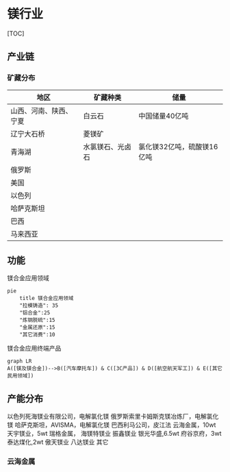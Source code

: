 # 镁行业

[TOC]

## 产业链

### 矿藏分布

|地区|矿藏种类|储量|
|--|--|--|
|山西、河南、陕西、宁夏|白云石|中国储量40亿吨
|辽宁大石桥|菱镁矿|
|青海湖|水氯镁石、光卤石|氯化镁32亿吨，硫酸镁16亿吨
|俄罗斯|
|美国|
|以色列|
|哈萨克斯坦|
|巴西|
|马来西亚|

## 功能

镁合金应用领域

```mermaid
pie
    title 镁合金应用领域
    "拉模铸造": 35
    "铝合金":25
    "炼钢脱硫":15
    "金属还原":15
    "其它消费":10
```

镁合金应用终端产品

```mermaid
graph LR
A([镁及镁合金])-->B([汽车摩托车]) & C([3C产品]) & D([航空航天军工]) & E([其它民用领域])
```

## 产能分布

以色列死海镁业有限公司，电解氯化镁
俄罗斯索里卡姆斯克镁冶炼厂，电解氯化镁
哈萨克斯坦，AVISMA，电解氯化镁
巴西利马公司，皮江法
云海金属，10wt
天宇镁业，5wt
瑞格金属，
海镁特镁业
振鑫镁业
银光华盛,6.5wt
府谷京府，3wt
泰达煤化,2wt
傲天镁业
八达镁业
其它

### 云海金属


